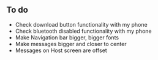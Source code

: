 ## To do
* Check download button functionality with my phone
* Check bluetooth disabled functionality with my phone
* Make Navigation bar bigger, bigger fonts
* Make messages bigger and closer to center
* Messages on Host screen are offset 